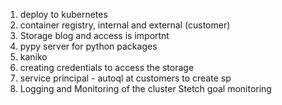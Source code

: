 1. deploy to kubernetes
2. container registry, internal and external (customer)
3. Storage blog and access is importnt
4. pypy server for python packages
5. kaniko
6. creating credentials to access the storage
7. service principal - autoql at customers to create sp
8. Logging and Monitoring of the cluster
Stetch goal monitoring
